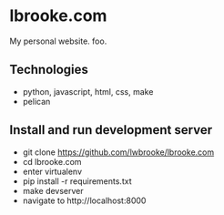 # lbrooke.com

My personal website. foo.

## Technologies

- python, javascript, html, css, make
- pelican

## Install and run development server

- git clone https://github.com/lwbrooke/lbrooke.com
- cd lbrooke.com
- enter virtualenv
- pip install -r requirements.txt
- make devserver
- navigate to http://localhost:8000
